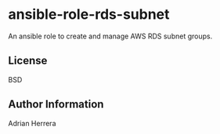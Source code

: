 ansible-role-rds-subnet
=========

An ansible role to create and manage AWS RDS subnet groups.


License
-------

BSD

Author Information
------------------

Adrian Herrera
